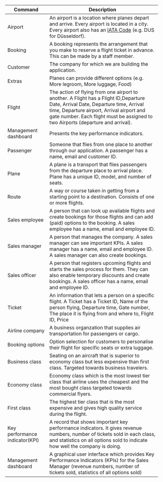 | Command | Description |
| --- | --- |
| Airport| An airport is a location where planes depart and arrive. Every airport is located in a city. Every airport also has an [IATA Code](https://en.wikipedia.org/wiki/International_Air_Transport_Association) (e.g. DUS for Düsseldorf).|
| Booking | A booking represents the arrangement that you make to reserve a flight ticket in advance. This can be made by a staff member. |
| Customer| The company for which we are building the application.|
| Extras| Planes can provide different options (e.g. More legroom, More luggage, Food)|
| Flight |  The action of flying from one airport to another. A Flight has a Flight ID,Departure Date, Arrival Date, Departure time, Arrival time, Departure airport, Arrival airport and gate number. Each flight must be assigned to two Airports (departure and arrival). |
| Management dashboard| Presents the key performance indicators.|
| Passenger | Someone that flies from one place to another through our application. A passenger has a name, email and customer ID. |
| Plane| A plane is a transport that flies passengers from the departure place to arrival place. Plane has a unique ID, model, and number of seats.|
| Route| A way or course taken in getting from a starting point to a destination. Consists of one or more flights.|
| Sales employee | A person that can look up available flights and create bookings for those flights and can add (paid) options to the booking. A sales employee has a name, email and employee ID.|
| Sales manager| A person that manages the company. A sales manager can see important KPIs. A sales manager has a name, email and employee ID. A sales manager can also create bookings.|
| Sales officer | A person that registers upcoming flights and starts the sales process for them. They can also enable temporary discounts and create bookings. A sales officer has a name, email and employee ID. |
| Ticket | An information that lets a person on a specific flight. A Ticket has a Ticket ID, Name of the person flying, Departure time, Gate number, The place it is flying from and where to, Flight ID, Price |
| Airline company | A business organzation that supplies air transportation for passengers or cargo. |
| Booking options | Option selection for customers to personalise their flight for specific seats or extra luggage. |
| Business class | Seating on an aircraft that is superior to economy class but less expensive than first class. Targeted towards business travelers. |
| Economy class | Economy class which is the most lowest tier class that airline uses the cheapest and the most bought class targeted towards commercial flyers. |
| First class | The highest tier class that is the most expensive and gives high quality service during the flight. |
| Key performance indicator(KPI) | A record that shows important key performance indicators. It gives revenue numbers, number of tickets sold in each class, and statistics on all options sold to indicate how well the company is doing. |
| Management dashboard | A graphical user interface which provides Key Performance Indicators (KPIs) for the Sales Manager (revenue numbers, number of tickets sold, statistics of all options sold) |

